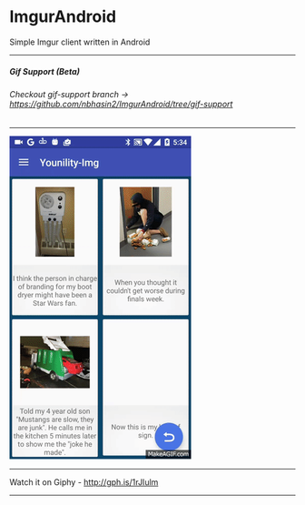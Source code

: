 # ImgurAndroid
Simple Imgur client written in Android 
____

##### Gif Support (Beta)
###### Checkout *gif-support* branch -> https://github.com/nbhasin2/ImgurAndroid/tree/gif-support
____
![image](https://github.com/nbhasin2/ImgurAndroid/blob/master/zAR76S.gif?raw=true)
____
Watch it on Giphy - http://gph.is/1rJIulm
____
